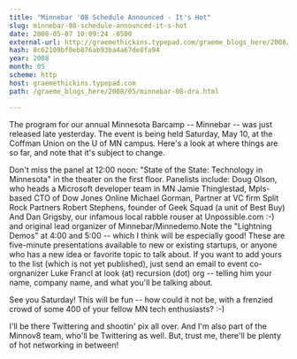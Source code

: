 ```yaml
---
title: "Minnebar '08 Schedule Announced - It's Hot"
slug: minnebar-08-schedule-announced-it-s-hot
date: 2008-05-07 10:09:24 -0500
external-url: http://graemethickins.typepad.com/graeme_blogs_here/2008/05/minnebar-08-dra.html
hash: 8c62109bf0eb876ab93ba4a67de8fa94
year: 2008
month: 05
scheme: http
host: graemethickins.typepad.com
path: /graeme_blogs_here/2008/05/minnebar-08-dra.html

---
```


The program for our annual Minnesota Barcamp -- Minnebar -- was just released late yesterday. The event is being held Saturday, May 10, at the Coffman Union on the U of MN campus. Here's a look at where things are so far, and note that it's subject to change.



Don't miss the panel at 12:00 noon: "State of the State: Technology in Minnesota" in the theater on the first floor. Panelists include: Doug Olson, who heads a Microsoft developer team in MN  Jamie Thinglestad, Mpls-based CTO of Dow Jones Online  Michael Gorman, Partner at VC firm Split Rock Partners Robert Stephens, founder of Geek Squad (a unit of Best Buy) And Dan Grigsby, our infamous local rabble rouser at Unpossible.com :-) and original lead organizer of Minnebar/Minnedemo.Note the "Lightning Demos" at 4:00 and 5:00 -- which I think will be especially good! These are five-minute presentations available to new or existing startups, or anyone who has a new idea or favorite topic to talk about. If you want to add yours to the list (which is not yet published), just send an email to event co-orgnanizer Luke Francl at look (at) recursion (dot) org -- telling him your name, company name, and what you'll be talking about. 



See you Saturday! This will be fun -- how could it not be, with a frenzied crowd of some 400 of your fellow MN tech enthusiasts? :-)


I'll be there Twittering and shootin' pix all over. And I'm also part of the Minnov8 team, who'll be Twittering as well. But, trust me, there'll be plenty of hot networking in between!

